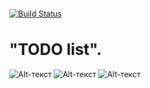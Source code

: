 [![Build Status](https://app.travis-ci.com/Mosquitosd3/job4j_todo.svg?branch=main)](https://app.travis-ci.com/Mosquitosd3/job4j_todo)
# "TODO list".
![Alt-текст](https://i.ibb.co/9ndY5Md/image.png)
![Alt-текст](https://i.ibb.co/L8dK1T3/image.png)
![Alt-текст](https://i.ibb.co/GnkdsJF/image.png)